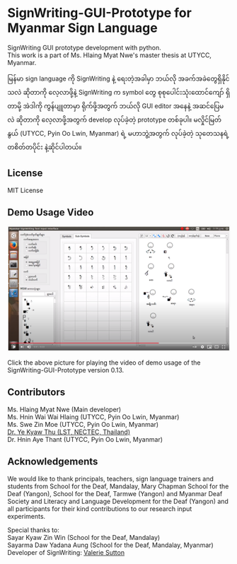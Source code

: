 # SignWriting-GUI-Prototype for Myanmar Sign Language
SignWriting GUI prototype development with python.  
This work is a part of Ms. Hlaing Myat Nwe's master thesis at UTYCC, Myanmar.

မြန်မာ sign language ကို SignWriting နဲ့ ရေးတဲ့အခါမှာ ဘယ်လို အခက်အခဲတွေရှိနိုင်သလဲ ဆိုတာကို လေ့လာဖို့နဲ့ SignWriting က symbol တွေ စုစုပေါင်းသုံးထောင်ကျော် ရှိတာမို့ အဲဒါကို ကွန်ပျူတာမှာ ရိုက်ဖို့အတွက် ဘယ်လို GUI editor အနေနဲ့ အဆင်ပြေမလဲ ဆိုတာကို လေ့လာဖို့အတွက် develop လုပ်ခဲ့တဲ့ prototype တစ်ခုပါ။ မလှိုင်မြတ်နွယ် (UTYCC, Pyin Oo Lwin, Myanmar) ရဲ့ မဟာဘွဲ့အတွက် လုပ်ခဲ့တဲ့ သုတေသနရဲ့ တစိတ်တပိုင်း နဲ့ဆိုင်ပါတယ်။  

## License

MIT License

## Demo Usage Video

 [![video-4-1st-time-users](https://github.com/ye-kyaw-thu/SignWriting-GUI-Prototype/blob/main/demo-video/MSW-GUI-Prototype-ver0.13-demo.png)](https://youtu.be/Pd2NKuZOKcA)

Click the above picture for playing the video of demo usage of the SignWriting-GUI-Prototype version 0.13.  

## Contributors

Ms. Hlaing Myat Nwe (Main developer)  
Ms. Hnin Wai Wai Hlaing (UTYCC, Pyin Oo Lwin, Myanmar)  
Ms. Swe Zin Moe (UTYCC, Pyin Oo Lwin, Myanmar)  
[Dr. Ye Kyaw Thu (LST, NECTEC, Thailand)](https://sites.google.com/site/yekyawthunlp/)  
Dr. Hnin Aye Thant (UTYCC, Pyin Oo Lwin, Myanmar)  

## Acknowledgements

We would like to thank principals, teachers, sign language trainers and students from School for the Deaf, Mandalay, Mary Chapman School for the Deaf (Yangon),
School for the Deaf, Tarmwe (Yangon) and Myanmar Deaf Society and Literacy and Language Development for the Deaf (Yangon) and all participants for their kind
contributions to our research input experiments.  

Special thanks to:    
Sayar Kyaw Zin Win (School for the Deaf, Mandalay)  
Sayarma Daw Yadana Aung (School for the Deaf, Mandalay, Myanmar)  
Developer of SignWriting: [Valerie Sutton](https://en.wikipedia.org/wiki/Valerie_Sutton)   


